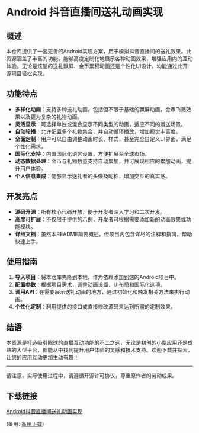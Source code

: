 # Android 抖音直播间送礼动画实现

## 概述

本仓库提供了一套完善的Android实现方案，用于模拟抖音直播间的送礼效果。此资源涵盖了丰富的功能，能够高度定制化地展示各种动画效果，增强应用内的互动体验。无论是炫酷的送礼飘屏、金币累积动画还是个性化UI设计，均能通过此开源项目轻松实现。

## 功能特点

- **多样化动画**：支持多种送礼动画，包括但不限于基础的飘屏动画，金币飞溅效果以及更为复杂的礼物动画。
- **灵活显示**：可选择单独或混合显示不同类型的动画，适应不同的赠送场景。
- **自动轮播**：允许配置多个礼物集合，并自动循环播放，增加视觉丰富度。
- **全面定制**：用户可以自由调整动画时长、样式，甚至完全自定义UI界面，满足个性化需求。
- **国际化支持**：内置国际化语言设置，方便扩展至全球市场。
- **动态数据处理**：金币与礼物数量支持自动累加，并可展现相应的累加动画，提升用户体验。
- **个人信息集成**：能够显示送礼者的头像及昵称，增加交互的真实感。

## 开发亮点

- **源码开源**：所有核心代码开放，便于开发者深入学习和二次开发。
- **高度可扩展**：不仅限于提供的示例，开发者可根据需要添加新的动画效果或功能模块。
- **详细文档**：虽然本README简要概述，但项目内包含详尽的注释和指南，帮助快速上手。

## 使用指南

1. **导入项目**：将本仓库克隆到本地，作为依赖添加到您的Android项目中。
2. **配置参数**：根据项目需求，调整动画设置、UI布局和国际化选项。
3. **调用API**：在需要展示送礼动画的地方，通过初始化和触发相关方法来执行动画。
4. **个性化定制**：利用提供的接口或直接修改源码来达到所需的定制效果。

## 结语

本资源是打造吸引眼球的直播互动功能的不二之选，无论是初创的小型应用还是成熟的大型平台，都能从中找到提升用户体验的灵感和技术支持。欢迎下载并探索，让您的应用互动更加生动有趣！

---

请注意，实际使用过程中，请遵循开源许可协议，尊重原作者的劳动成果。

## 下载链接
[Android抖音直播间送礼动画实现](https://pan.quark.cn/s/c1ee2dbde3d9) 

(备用: [备用下载](https://pan.baidu.com/s/1bPhaSv0V0jaTCHb0xncCmw?pwd=1234))

